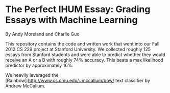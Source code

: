 The Perfect IHUM Essay: Grading Essays with Machine Learning
==================================================================

By Andy Moreland and Charlie Guo

This repository contains the code and written work that went into our Fall 2012 CS 229 project at Stanford University. We collected roughly 125 essays from Stanford students and were able to predict whether they would receive an A or a B with roughly 74% accuracy. This beats a max likelihood predictor by approximately 16%. 

We heavily leveraged the [Rainbow]:http://www.cs.cmu.edu/~mccallum/bow/ text classifier by Andrew McCallum.
